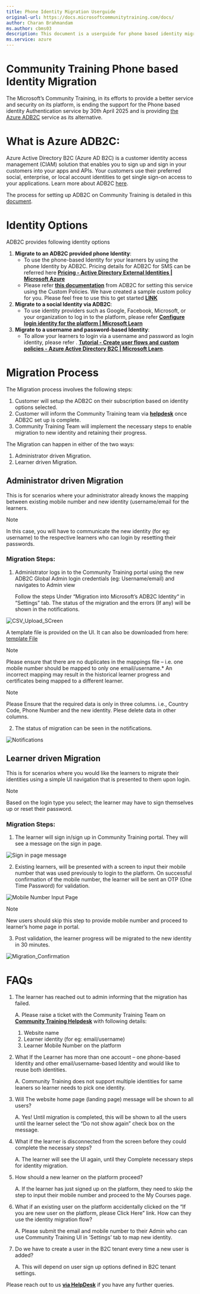 ```yaml
---
title: Phone Identity Migration Userguide
original-url: https://docs.microsoftcommunitytraining.com/docs/
author: Charan Brahmandam
ms.author: cbms03
description: This document is a userguide for phone based identity migration for subscribers of Community Training on Marketplace version.
ms.service: azure
---
```

# Community Training Phone based Identity Migration

The Microsoft’s Community Training, in its efforts to provide a better service and security on its platform, is ending the support for the Phone based identity Authentication service by 30th April 2025 and is providing [the Azure ADB2C](https://learn.microsoft.com/en-us/azure/active-directory-b2c/) service as its alternative.

# What is Azure ADB2C:

Azure Active Directory B2C (Azure AD B2C) is a customer identity access management (CIAM) solution that enables you to sign up and sign in your customers into your apps and APIs. Your customers use their preferred social, enterprise, or local account identities to get single sign-on access to your applications. Learn more about ADB2C [here](https://learn.microsoft.com/en-us/azure/active-directory-b2c/overview).

The process for setting up ADB2C on Community Training  is detailed in this [document](../Phone_Auth_Migration_Files/ADB2C.md).

# Identity Options

ADB2C provides following identity options

1.  **Migrate to an ADB2C provided phone Identity**:
    -   To use the phone-based Identity for your learners by using the phone Identity by ADB2C. Pricing details for ADB2C for SMS can be referred here [**Pricing - Active Directory External Identities \| Microsoft Azure**](https://azure.microsoft.com/en-us/pricing/details/active-directory-external-identities/)
    -   Please refer [**this documentation**](https://learn.microsoft.com/en-us/azure/active-directory-b2c/tutorial-create-user-flows?pivots=b2c-user-flow) from ADB2C for setting this service using the Custom Policies. We have created a sample custom policy for you. Please feel free to use this to get started [**LINK**](https://learn.microsoft.com/en-us/azure/industry/training-services/microsoft-community-training/media/Phone_Auth_Migration_Files/ReadME)
2.  **Migrate to a social Identity via ADB2C**:
    -   To use identity providers such as Google, Facebook, Microsoft, or your organization to log in to the platform, please refer [**Configure login identity for the platform | Microsoft Learn**](https://learn.microsoft.com/en-us/azure/industry/training-services/microsoft-community-training/infrastructure-management/install-your-platform-instance/configure-login-social-work-school-account#social-account-or-email-based-authentication)
3.  **Migrate to a username and password-based Identity**:
    -   To allow your learners to login via a username and password as login identity, please refer . [**Tutorial - Create user flows and custom policies - Azure Active Directory B2C | Microsoft Learn**](https://learn.microsoft.com/en-us/azure/active-directory-b2c/tutorial-create-user-flows?pivots=b2c-user-flow).

# Migration Process

The Migration process involves the following steps:

1.  Customer will setup the ADB2C on their subscription based on identity options selected.
2.  Customer will inform the Community Training  team via [**helpdesk**](https://aka.ms/cthelpdesk) once ADB2C set up is complete.
3.  Community Training  Team will implement the necessary steps to enable migration to new identity and retaining their progress.

The Migration can happen in either of the two ways:

1.  Administrator driven Migration.
2.  Learner driven Migration.

## Administrator driven Migration

This is for scenarios where your administrator already knows the mapping between existing mobile number and new identity (username/email for the learners.
 
>[!NOTE]  
> In this case, you will have to communicate the new identity (for eg: username) to the respective learners who can login by resetting their passwords.

### Migration Steps:

1.  Administrator logs in to the Community Training  portal using the new ADB2C Global Admin login credentials (eg: Username/email) and navigates to Admin view

    Follow the steps Under “Migration into Microsoft’s ADB2C Identity“ in “Settings” tab. The status of the migration and the errors (If any) will be shown in the notifications.    

![CSV_Upload_SCreen](../../media/Phone_Auth_Migration_Files/Migration_Screenshots/Admin_Driven_Migration/CSV%20UPload%20Screen.png)

A template file is provided on the UI. It can also be downloaded from here: [template File](../../media/Phone_Auth_Migration_Files/IdentityMigration.csv)

>[!Note]  
> Please ensure that there are no duplicates in the mappings file – i.e. one mobile number should be mapped to only one email/username.* An incorrect mapping may result in the historical learner progress and certificates being mapped to a different learner.

>[!Note]
> Please Ensure that the required data is only in three columns. i.e., Country Code, Phone Number and the new identity. Plese delete data in other columns. 

2. The status of migration can be seen in the notifications.   

![Notifications](Migration_Screenshots/Admin_Driven_Migration/Notifications.png)


## Learner driven Migration

This is for scenarios where you would like the learners to migrate their identities using a simple UI navigation that is presented to them upon login.

> [!Note]  
> Based on the login type you select; the learner may have to sign themselves up or reset their password.

### Migration Steps:

1.  The learner will sign in/sign up in Community Training  portal. They will see a message on the sign in page.   


![Sign in page message](Migration_Screenshots/Learner_Driven_Migration/Mobile_Landing_Page.png)


2.  Existing learners, will be presented with a screen to input their mobile number that was used previously to login to the platform. On successful confirmation of the mobile number, the learner will be sent an OTP (One Time Password) for validation.  


![Mobile Number Input Page](Migration_Screenshots/Learner_Driven_Migration/Input_Mobile_Number.png)

> [!Note]  
> New users should skip this step to provide mobile number and proceed to learner’s home page in portal.  

3.  Post validation, the learner progress will be migrated to the new identity in 30 minutes.  

 ![Migration_Confirmation](Migration_Screenshots/Learner_Driven_Migration/Final_Message.png)  



# FAQs

1.  The learner has reached out to admin informing that the migration has failed.  

    A.  Please raise a ticket with the Community Training  Team on [**Community Training  Helpdesk**](https://aka.ms/cthelpdek) with following details:  
      1.  Website name  
      2.  Learner identity (for eg: email/username)  
      3.  Learner Mobile Number on the platform  

2.  What If the Learner has more than one account – one phone-based Identity and other email/username-based Identity and would like to reuse both identities.  

    A.  Community Training  does not support multiple identities for same leaners so learner needs to pick one identity.

3.  Will The website home page (landing page) message will be shown to all users?  

    A.  Yes! Until migration is completed, this will be shown to all the users until the learner select the “Do not show again” check box on the message.

4.  What if the learner is disconnected from the screen before they could complete the necessary steps?  

    A.  The learner will see the UI again, until they Complete necessary steps for identity migration.

5.  How should a new learner on the platform proceed?  

    A.  If the learner has just signed up on the platform, they need to skip the step to input their mobile number and proceed to the My Courses page.

6.  What if an existing user on the platform accidentally clicked on the “If you are new user on the platform, please Click Here” link. How can they use the identity migration flow?  

    A.  Please submit the email and mobile number to their Admin who can use Community Training  UI in ‘Settings’ tab to map new identity.

7.  Do we have to create a user in the B2C tenant every time a new user is added?  

    A.  This will depend on user sign up options defined in B2C tenant settings.  

  
  Please reach out to us [**via HelpDesk**](https://aka.ms/cthelpdesk) if you have any further queries.
